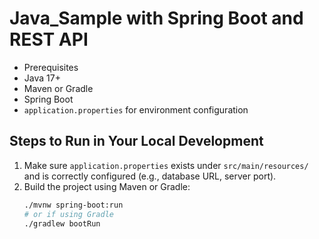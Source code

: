 # Java_Sample with Spring Boot and REST API

- Prerequisites
- Java 17+
- Maven or Gradle
- Spring Boot
- `application.properties` for environment configuration

## Steps to Run in Your Local Development

1. Make sure `application.properties` exists under `src/main/resources/` and is correctly configured (e.g., database URL, server port).
2. Build the project using Maven or Gradle:
   ```bash
   ./mvnw spring-boot:run
   # or if using Gradle
   ./gradlew bootRun
